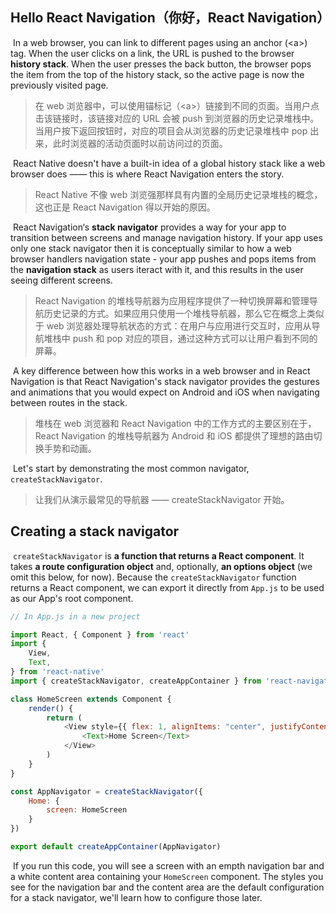 ## Hello React Navigation（你好，React Navigation）

​	In a web browser, you can link to different pages using an anchor (&lt;a&gt;) tag. When the user clicks on a link, the URL is pushed to the browser **history stack**. When the user presses the back button, the browser pops the item from the top of the history stack, so the active page is now the previously visited page. 

> 在 web 浏览器中，可以使用锚标记（&lt;a&gt;）链接到不同的页面。当用户点击该链接时，该链接对应的 URL 会被 push 到浏览器的历史记录堆栈中。当用户按下返回按钮时，对应的项目会从浏览器的历史记录堆栈中 pop 出来，此时浏览器的活动页面时以前访问过的页面。

​	React  Native doesn't have a built-in idea of a global history stack like a web browser does —— this is where React Navigation enters the story.

> React Native 不像 web 浏览强那样具有内置的全局历史记录堆栈的概念，这也正是 React Navigation 得以开始的原因。

​	React Navigation‘s **stack navigator** provides a way for your app to transition between screens and manage navigation history. If your app uses only one stack navigator then it is conceptually similar to how a web browser handlers navigation state - your app pushes and pops items from the **navigation stack** as users iteract with it, and this results in the user seeing different screens. 

> React Navigation 的堆栈导航器为应用程序提供了一种切换屏幕和管理导航历史记录的方式。如果应用只使用一个堆栈导航器，那么它在概念上类似于 web 浏览器处理导航状态的方式：在用户与应用进行交互时，应用从导航堆栈中 push 和 pop 对应的项目，通过这种方式可以让用户看到不同的屏幕。

​	A key difference between how this works in a web browser and in React Navigation is that React Navigation's stack navigator provides the gestures and animations that you would expect on Android and iOS when navigating between routes in the stack.

> 堆栈在 web 浏览器和 React  Navigation 中的工作方式的主要区别在于，React Navigation 的堆栈导航器为 Android 和 iOS 都提供了理想的路由切换手势和动画。

​	Let's start by demonstrating the most common navigator, `createStackNavigator`.

> 让我们从演示最常见的导航器 —— createStackNavigator 开始。

## Creating a stack navigator

​	`createStackNavigator` is **a function that returns a React component**. It takes **a route configuration object** and, optionally, **an options object** (we omit this below, for now). Because the `createStackNavigator` function returns a React component, we can export it directly from `App.js` to be used as our App's root component.

```js
// In App.js in a new project

import React, { Component } from 'react'
import {
    View,
    Text,
} from 'react-native'
import { createStackNavigator, createAppContainer } from 'react-navigation'

class HomeScreen extends Component {
    render() {
        return (
        	<View style={{ flex: 1, alignItems: "center", justifyContent: "center" }}>
            	<Text>Home Screen</Text>
            </View>
        )
    }
}

const AppNavigator = createStackNavigator({
    Home: {
        screen: HomeScreen
    }
})

export default createAppContainer(AppNavigator)
```

​	If you run this code, you will see a screen with an empth navigation bar and a white content area containing your `HomeScreen` component. The styles you see for the navigation bar and the content area are the default configuration for a stack navigator, we'll learn how to configure those later.